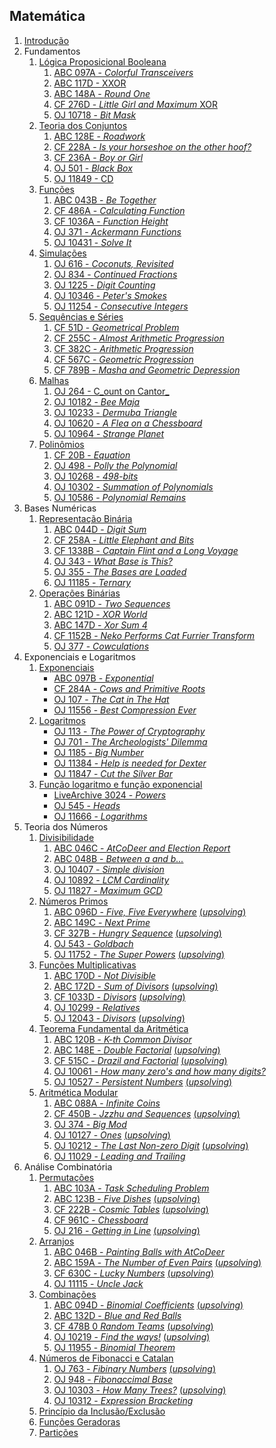 ## Matemática

1. [Introdução](slides/intro/intro.pdf)
1. Fundamentos
    1. [Lógica Proposicional Booleana](slides/logica_booleana/logica_booleana.pdf)
        1. [ABC 097A - _Colorful Transceivers_](https://atcoder.jp/contests/abc097/tasks/abc097_a)
        1. [ABC 117D - XXOR](https://atcoder.jp/contests/abc117/tasks/abc117_d)
        1. [ABC 148A - _Round One_](https://atcoder.jp/contests/abc148/tasks/abc148_a)
        1. [CF 276D - _Little Girl and Maximum_ XOR](http://codeforces.com/problemset/problem/276/D)
        1. [OJ 10718 - _Bit Mask_](https://onlinejudge.org/index.php?option=com_onlinejudge&Itemid=8&category=24&page=show_problem&problem=1659)
    1. [Teoria dos Conjuntos](slides/teoria_dos_conjutos/teoria_dos_conjuntos.pdf)
        1. [ABC 128E - _Roadwork_](https://atcoder.jp/contests/abc128/tasks/abc128_e)
        1. [CF 228A - _Is your horseshoe on the other hoof?_](http://codeforces.com/problemset/problem/228/A)
        1. [CF 236A - _Boy or Girl_](http://codeforces.com/problemset/problem/236/A)
        1. [OJ 501 - _Black Box_](https://onlinejudge.org/index.php?option=com_onlinejudge&Itemid=8&category=24&page=show_problem&problem=442)
        1. [OJ 11849 - CD](https://onlinejudge.org/index.php?option=com_onlinejudge&Itemid=8&category=24&page=show_problem&problem=2949)
    1. [Funções](slides/funcoes/funcoes.pdf)
        1. [ABC 043B - _Be Together_](https://atcoder.jp/contests/abc043/tasks/arc059_a)
        1. [CF 486A - _Calculating Function_](http://codeforces.com/problemset/problem/486/A)
        1. [CF 1036A - _Function Height_](https://codeforces.com/problemset/problem/1036/A)
        1. [OJ 371 - _Ackermann Functions_](https://onlinejudge.org/index.php?option=onlinejudge&Itemid=8&page=show_problem&problem=307)
        1. [OJ 10431 - _Solve It_](https://onlinejudge.org/index.php?option=com_onlinejudge&Itemid=8&category=24&page=show_problem&problem=1282)
    1. [Simulações](slides/simulacoes/simulacoes.pdf)
        1. [OJ 616 - _Coconuts, Revisited_](https://onlinejudge.org/index.php?option=com_onlinejudge&Itemid=8&category=24&page=show_problem&problem=557)
        1. [OJ 834 - _Continued Fractions_](https://onlinejudge.org/index.php?option=com_onlinejudge&Itemid=8&category=24&page=show_problem&problem=775)
        1. [OJ 1225 - _Digit Counting_](https://onlinejudge.org/index.php?option=com_onlinejudge&Itemid=8&category=24&page=show_problem&problem=3666)
        1. [OJ 10346 - _Peter's Smokes_](https://onlinejudge.org/index.php?option=com_onlinejudge&Itemid=8&category=24&page=show_problem&problem=1287)
        1. [OJ 11254 - _Consecutive Integers_](https://onlinejudge.org/index.php?option=com_onlinejudge&Itemid=8&category=24&page=show_problem&problem=2221) 
    1. [Sequências e Séries](slides/sequencias/sequencias.pdf)
        1. [CF 51D - _Geometrical Problem_](https://codeforces.com/problemset/problem/51/D)
        1. [CF 255C - _Almost Arithmetic Progression_](https://codeforces.com/problemset/problem/255/C)
        1. [CF 382C - _Arithmetic Progression_](https://codeforces.com/problemset/problem/382/C)
        1. [CF 567C - _Geometric Progression_](https://codeforces.com/problemset/problem/567/C)
        1. [CF 789B - _Masha and Geometric Depression_](https://codeforces.com/problemset/problem/789/B)
    1. [Malhas](slides/malhas/malhas.pdf)
        1. [OJ 264 - C_ount on Cantor_](https://onlinejudge.org/index.php?option=com_onlinejudge&Itemid=8&category=24&page=show_problem&problem=200)
        1. [OJ 10182 - _Bee Maja_](https://onlinejudge.org/index.php?option=com_onlinejudge&Itemid=8&category=24&page=show_problem&problem=1123)
        1. [OJ 10233 - _Dermuba Triangle_](https://onlinejudge.org/index.php?option=com_onlinejudge&Itemid=8&category=24&page=show_problem&problem=1174)
        1. [OJ 10620 - _A Flea on a Chessboard_](https://onlinejudge.org/index.php?option=com_onlinejudge&Itemid=8&category=24&page=show_problem&problem=1561)
        1. [OJ 10964 - _Strange Planet_](https://onlinejudge.org/index.php?option=com_onlinejudge&Itemid=8&category=24&page=show_problem&problem=1905)
    1. [Polinômios](slides/polinomios/polinomios.pdf)
        1. [CF 20B - _Equation_](https://codeforces.com/problemset/problem/20/B)
        1. [OJ 498 - _Polly the Polynomial_](http://onlinejudge.org/index.php?option=com_onlinejudge&Itemid=8&category=24&page=show_problem&problem=439)
        1. [OJ 10268 - _498-bits_](http://onlinejudge.org/index.php?option=com_onlinejudge&Itemid=8&category=24&page=show_problem&problem=1209)
        1. [OJ 10302 - _Summation of Polynomials_](http://onlinejudge.org/index.php?option=com_onlinejudge&Itemid=8&category=24&page=show_problem&problem=1243)
        1. [OJ 10586 - _Polynomial Remains_](http://onlinejudge.org/index.php?option=com_onlinejudge&Itemid=8&category=24&page=show_problem&problem=1527) 
1. Bases Numéricas
    1. [Representação Binária](slides/representacao_binaria/representacao_binaria.pdf)
        1. [ABC 044D - _Digit Sum_](https://atcoder.jp/contests/abc044/tasks/arc060_b)
        1. [CF 258A - _Little Elephant and Bits_](https://codeforces.com/problemset/problem/258/A)
        1. [CF 1338B - _Captain Flint and a Long Voyage_](https://codeforces.com/problemset/problem/1388/B)
        1. [OJ 343 - _What Base is This?_](http://onlinejudge.org/index.php?option=com_onlinejudge&Itemid=8&category=24&page=show_problem&problem=279)
        1. [OJ 355 - _The Bases are Loaded_](http://onlinejudge.org/index.php?option=com_onlinejudge&Itemid=8&category=24&page=show_problem&problem=291)
        1. [OJ 11185 - _Ternary_](http://onlinejudge.org/index.php?option=com_onlinejudge&Itemid=8&category=24&page=show_problem&problem=2126)
    1. [Operações Binárias](slides/operacoes_binarias/operacoes_binarias.pdf)
        1. [ABC 091D - _Two Sequences_](https://atcoder.jp/contests/abc091/tasks/arc092_b)
        1. [ABC 121D - _XOR World_](https://atcoder.jp/contests/abc121/tasks/abc121_d)
        1. [ABC 147D - _Xor Sum 4_](https://atcoder.jp/contests/abc147/tasks/abc147_d)
        1. [CF 1152B - _Neko Performs Cat Furrier Transform_](https://codeforces.com/problemset/problem/1152/B)
        1. [OJ 377 - _Cowculations_](http://onlinejudge.org/index.php?option=com_onlinejudge&Itemid=8&category=24&page=show_problem&problem=313)
1. Exponenciais e Logaritmos
    1. [Exponenciais](slides/exponenciais/exponenciais.pdf)
        - [ABC 097B - _Exponential_](https://atcoder.jp/contests/abc097/tasks/abc097_b)
        - [CF 284A - _Cows and Primitive Roots_](https://codeforces.com/problemset/problem/284/A)
        - [OJ 107 - _The Cat in The Hat_](http://onlinejudge.org/index.php?option=com_onlinejudge&Itemid=8&category=24&page=show_problem&problem=43)
        - [OJ 11556 - _Best Compression Ever_](http://onlinejudge.org/index.php?option=com_onlinejudge&Itemid=8&category=24&page=show_problem&problem=2592)
    1. [Logaritmos](slides/logaritmos/logaritmos.pdf)
        - [OJ 113 - _The Power of Cryptography_](http://onlinejudge.org/index.php?option=com_onlinejudge&Itemid=8&category=24&page=show_problem&problem=49)
        - [OJ 701 - _The Archeologists' Dilemma_](http://onlinejudge.org/index.php?option=com_onlinejudge&Itemid=8&category=24&page=show_problem&problem=642)
        - [OJ 1185 - _Big Number_](http://onlinejudge.org/index.php?option=com_onlinejudge&Itemid=8&category=24&page=show_problem&problem=3626)
        - [OJ 11384 - _Help is needed for Dexter_](http://onlinejudge.org/index.php?option=com_onlinejudge&Itemid=8&category=24&page=show_problem&problem=2379)
        - [OJ 11847 - _Cut the Silver Bar_](http://onlinejudge.org/index.php?option=com_onlinejudge&Itemid=8&category=24&page=show_problem&problem=2947)
    1. [Função logaritmo e função exponencial](slides/exp_e_log/exp_e_log.pdf)
        - [LiveArchive 3024 - _Powers_](https://icpcarchive.ecs.baylor.edu/index.php?option=com_onlinejudge&Itemid=8&page=show_problem&problem=1025)
        - [OJ 545 - _Heads_](http://onlinejudge.org/index.php?option=com_onlinejudge&Itemid=8&category=24&page=show_problem&problem=486)
        - [OJ 11666 - _Logarithms_](http://onlinejudge.org/index.php?option=com_onlinejudge&Itemid=8&category=24&page=show_problem&problem=2713)
1. Teoria dos Números
    1. [Divisibilidade](slides/divisibilidade/divisibilidade.pdf)
        1. [ABC 046C - _AtCoDeer and Election Report_](https://atcoder.jp/contests/abc046/tasks/arc062_a)
        1. [ABC 048B - _Between a and b..._](https://atcoder.jp/contests/abc048/tasks/abc048_b)
        1. [OJ 10407 - _Simple division_](https://onlinejudge.org/index.php?option=com_onlinejudge&Itemid=8&category=24&page=show_problem&problem=1348)
        1. [OJ 10892 - _LCM Cardinality_](https://onlinejudge.org/index.php?option=com_onlinejudge&Itemid=8&category=24&page=show_problem&problem=1833)
        1. [OJ 11827 - _Maximum GCD_](https://onlinejudge.org/index.php?option=com_onlinejudge&Itemid=8&category=24&page=show_problem&problem=2927)
    1. [Números Primos](slides/numeros_primos/numeros_primos.pdf)
        1. [ABC 096D - _Five, Five Everywhere_](https://atcoder.jp/contests/abc096/tasks/abc096_d) [(_upsolving_)](../Upsolving/AtCoder/ABC_096D/ABC_096D.pdf)
        1. [ABC 149C - _Next Prime_](https://atcoder.jp/contests/abc149/tasks/abc149_c)
        1. [CF 327B - _Hungry Sequence_](https://codeforces.com/problemset/problem/327/B) [(_upsolving_)](../Upsolving/CF/327B/327B.pdf)
        1. [OJ 543 - _Goldbach_](http://onlinejudge.org/index.php?option=com_onlinejudge&Itemid=8&category=24&page=show_problem&problem=484)
        1. [OJ 11752 - _The Super Powers_](https://onlinejudge.org/index.php?option=com_onlinejudge&Itemid=8&category=24&page=show_problem&problem=2852) [(_upsolving_)](../Upsolving/OJ/11752/11752.pdf)
    1. [Funções Multiplicativas](slides/funcoes_multiplicativas/funcoes_multiplicativas.pdf)
        1. [ABC 170D - _Not Divisible_](https://atcoder.jp/contests/abc170/tasks/abc170_d)
        1. [ABC 172D - _Sum of Divisors_](https://atcoder.jp/contests/abc172/tasks/abc172_d) [(_upsolving_)](../Upsolving/AtCoder/ABC_172D/ABC_172D.pdf)
        1. [CF 1033D - _Divisors_](https://codeforces.com/problemset/problem/1033/D) [(_upsolving_)](../Upsolving/CF/1033D/1033D.pdf)  
        1. [OJ 10299 - _Relatives_](http://onlinejudge.org/index.php?option=com_onlinejudge&Itemid=8&category=24&page=show_problem&problem=1240)
        1. [OJ 12043 - _Divisors_](http://onlinejudge.org/index.php?option=com_onlinejudge&Itemid=8&category=24&page=show_problem&problem=3194) [(_upsolving_)](../Upsolving/OJ/12043/12043.pdf)
    1. [Teorema Fundamental da Aritmética](slides/teorema_fundamental_da_aritmetica/teorema_fundamental_da_aritmetica.pdf)
        1. [ABC 120B - _K-th Common Divisor_](https://atcoder.jp/contests/abc120/tasks/abc120_b)
        1. [ABC 148E - _Double Factorial_](https://atcoder.jp/contests/abc148/tasks/abc148_e) [(_upsolving_)](../Upsolving/AtCoder/ABC_148E/ABC_148E.pdf)
        1. [CF 515C - _Drazil and Factorial_](https://codeforces.com/problemset/problem/515/C) [(_upsolving_)](../Upsolving/CF/515C/515C.pdf)  
        1. [OJ 10061 - _How many zero's and how many digits?_](https://onlinejudge.org/index.php?option=com_onlinejudge&Itemid=8&category=24&page=show_problem&problem=1002)
        1. [OJ 10527 - _Persistent Numbers_](https://onlinejudge.org/index.php?option=com_onlinejudge&Itemid=8&category=24&page=show_problem&problem=1468) [(_upsolving_)](../Upsolving/OJ/10527/10527.pdf)
    1. [Aritmética Modular](slides/aritmetica_modular/aritmetica_modular.pdf)
        1. [ABC 088A - _Infinite Coins_](https://atcoder.jp/contests/abc088/tasks/abc088_a)
        1. [CF 450B - _Jzzhu and Sequences_](https://codeforces.com/problemset/problem/450/B) [(_upsolving_)](../Upsolving/CF/450B/450B.pdf)  
        1. [OJ 374 - _Big Mod_](https://onlinejudge.org/index.php?option=com_onlinejudge&Itemid=8&category=24&page=show_problem&problem=310)
        1. [OJ 10127 - _Ones_](https://onlinejudge.org/index.php?option=com_onlinejudge&Itemid=8&category=24&page=show_problem&problem=1068) [(_upsolving_)](../Upsolving/OJ/10127/10127.pdf)
        1. [OJ 10212 - _The Last Non-zero Digit_](https://onlinejudge.org/index.php?option=com_onlinejudge&Itemid=8&category=24&page=show_problem&problem=1153) [(_upsolving_)](../Upsolving/OJ/10212/10212.pdf)
        1. [OJ 11029 - _Leading and Trailing_](https://onlinejudge.org/index.php?option=com_onlinejudge&Itemid=8&category=24&page=show_problem&problem=1970)
1. Análise Combinatória
    1. [Permutações](slides/permutacoes/permutacoes.pdf)
        1. [ABC 103A - _Task Scheduling Problem_](https://atcoder.jp/contests/abc103/tasks/abc103_a)
        1. [ABC 123B - _Five Dishes_](https://atcoder.jp/contests/abc123/tasks/abc123_b) [(_upsolving_)](../Upsolving/AtCoder/ABC_123B/ABC_123B.pdf)
        1. [CF 222B - _Cosmic Tables_](https://codeforces.com/problemset/problem/222/B) [(_upsolving_)](../Upsolving/CF/222B/222B.pdf)  
        1. [CF 961C - _Chessboard_](https://codeforces.com/problemset/problem/961/C)
        1. [OJ 216 - _Getting in Line_](https://onlinejudge.org/index.php?option=com_onlinejudge&Itemid=8&page=show_problem&category=0&problem=152&mosmsg=Submission+received+with+ID+26304411) [(_upsolving_)](../Upsolving/OJ/216/216.pdf)
    1. [Arranjos](slides/arranjos/arranjos.pdf)
        1. [ABC 046B - _Painting Balls with AtCoDeer_](https://atcoder.jp/contests/abc046/tasks/abc046_b)
        1. [ABC 159A - _The Number of Even Pairs_](https://atcoder.jp/contests/abc159/tasks/abc159_a) [(_upsolving_)](../Upsolving/AtCoder/ABC_159A/ABC_159A.pdf)
        1. [CF 630C - _Lucky Numbers_](https://codeforces.com/problemset/problem/630/C) [(_upsolving_)](../Upsolving/CF/630C/630C.pdf)  
        1. [OJ 11115 - _Uncle Jack_](https://onlinejudge.org/index.php?option=com_onlinejudge&Itemid=8&category=24&page=show_problem&problem=2056)
    1. [Combinações](slides/combinacoes/combinacoes.pdf)
        1. [ABC 094D - _Binomial Coefficients_](https://atcoder.jp/contests/abc094/tasks/arc095_b) [(_upsolving_)](../Upsolving/AtCoder/ABC_094D/ABC_094D.pdf)
        1. [ABC 132D - _Blue and Red Balls_](https://atcoder.jp/contests/abc132/tasks/abc132_d)
        1. [CF 478B 0 _Random Teams_](https://codeforces.com/problemset/problem/478/B) [(_upsolving_)](../Upsolving/CF/478B/478B.pdf)  
        1. [OJ 10219 - _Find the ways!_](https://onlinejudge.org/index.php?option=com_onlinejudge&Itemid=8&category=24&page=show_problem&problem=1160) [(_upsolving_)](../Upsolving/OJ/10219/10219.pdf)
        1. [OJ 11955 - _Binomial Theorem_](https://onlinejudge.org/index.php?option=com_onlinejudge&Itemid=8&category=24&page=show_problem&problem=3106)
    1. [Números de Fibonacci e Catalan](slides/fibonacci_e_catalan/fibonacci_e_catalan.pdf)
        1. [OJ 763 - _Fibinary Numbers_](https://onlinejudge.org/index.php?option=com_onlinejudge&Itemid=8&category=24&page=show_problem&problem=704) [(_upsolving_)](../Upsolving/OJ/763/763.pdf)
        1. [OJ 948 - _Fibonaccimal Base_](https://onlinejudge.org/index.php?option=com_onlinejudge&Itemid=8&category=24&page=show_problem&problem=889)
        1. [OJ 10303 - _How Many Trees?_](https://onlinejudge.org/index.php?option=com_onlinejudge&Itemid=8&category=24&page=show_problem&problem=1244) [(_upsolving_)](../Upsolving/OJ/10303/10303.pdf)
        1. [OJ 10312 - _Expression Bracketing_](https://onlinejudge.org/index.php?option=com_onlinejudge&Itemid=8&category=24&page=show_problem&problem=1253)
    1. [Princípio da Inclusão/Exclusão](slides/inclusao_exclusao/inclusao_exclusao.pdf)
    1. [Funções Geradoras](slides/funcoes_geradoras/funcoes_geradoras.pdf)
    1. [Partições](text/Particoes.md)
<!-- Adicionar a função de Möbius -->
<!-- Adicionar texto sobre decomposição de permutações, ciclos, paridade de permutação, composição de permutações 
    1. CF 612E - Square Root of Permutation
-->
<!-- Adicionar o teste de Miller-Rabin para primalidade -->
<!-- Separar a parte das equações diofantinas e inserir a parte soluções naturais (conjunto das lacunas) -->
<!-- Adicionar o texto sobre o as equiações de congurência lineares e o Teorema Chinês dos restos -->
<!-- Adicionar o texto sobre o as equiações de congurência quadráticas, reciprocidade quadrática e o extração de raizes quadradas módulo m-->

<!--
1. Avaliação de Expressões
1. Aritmética Estendida
1. Detecção de ciclos
1. Probabilidade
1. Teoria dos Jogos
-->

<!-- DP em Matemática:
    ABC114D
    CF837D
-->

